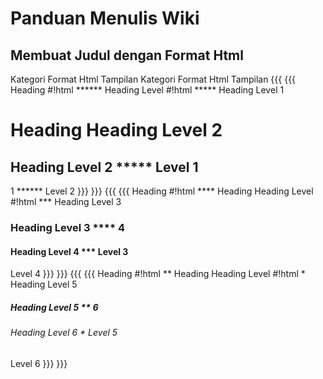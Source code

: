 # Panduan Menulis Wiki
## Membuat Judul dengan Format Html

Kategori Format Html  Tampilan      Kategori      Format Html  Tampilan
         {{{                                      {{{
Heading  #!html       ******        Heading Level #!html       ***** Heading
Level 1  <h1>Heading  Heading Level 2             <h2>Heading  Level 2 *****
         Level 1</h1> 1 ******                    Level 2</h2>
         }}}                                      }}}
         {{{                                      {{{
Heading  #!html       **** Heading  Heading Level #!html       *** Heading
Level 3  <h3>Heading  Level 3 ****  4             <h4>Heading  Level 4 ***
         Level 3</h3>                             Level 4</h4>
         }}}                                      }}}
         {{{                                      {{{
Heading  #!html       ** Heading    Heading Level #!html       * Heading
Level 5  <h5>Heading  Level 5 **    6             <h6>Heading  Level 6 *
         Level 5</h5>                             Level 6</h6>
         }}}                                      }}}


